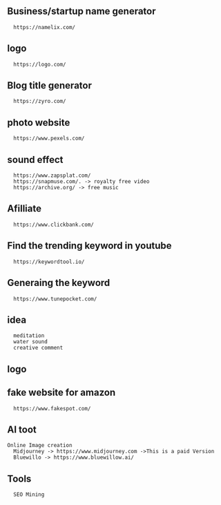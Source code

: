 Business/startup name generator
---
      https://namelix.com/

logo
---
      https://logo.com/
  
Blog title generator
---
      https://zyro.com/
  
photo website
---
      https://www.pexels.com/
  
sound effect
---
      https://www.zapsplat.com/
      https://snapmuse.com/. -> royalty free video
      https://archive.org/ -> free music

Afilliate
---
      https://www.clickbank.com/

Find the trending keyword in youtube
---
      https://keywordtool.io/

Generaing the keyword
---
      https://www.tunepocket.com/ 
  
idea
---
      meditation
      water sound
      creative comment
      
logo
---

fake  website for amazon
----
      https://www.fakespot.com/

AI toot
----
    Online Image creation
      Midjourney -> https://www.midjourney.com ->This is a paid Version
      Bluewillo -> https://www.bluewillow.ai/

Tools
---
      SEO Mining 
  
